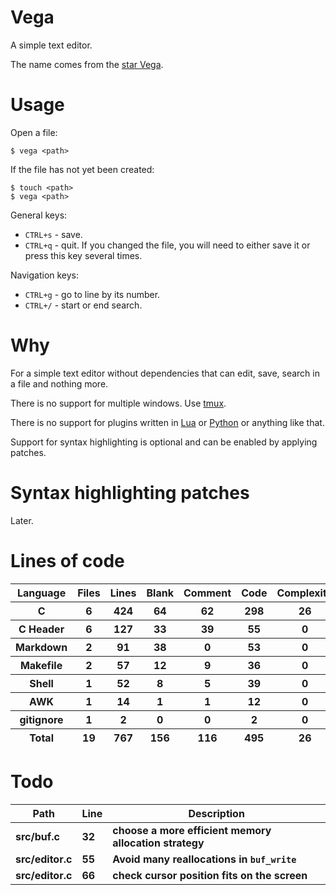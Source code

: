 # Vega

A simple text editor.

The name comes from the [star Vega](https://en.wikipedia.org/wiki/Vega).

# Usage

Open a file:

```
$ vega <path>
```

If the file has not yet been created:

```
$ touch <path>
$ vega <path>
```

General keys:

- `CTRL+s` - save.
- `CTRL+q` - quit. If you changed the file, you will need to either save it or press this key several times.

Navigation keys:

- `CTRL+g` - go to line by its number.
- `CTRL+/` - start or end search.

# Why

For a simple text editor without dependencies that can edit, save, search in a file and nothing more.

There is no support for multiple windows. Use [tmux](https://github.com/tmux/tmux).

There is no support for plugins written in [Lua](https://en.wikipedia.org/wiki/Lua_(programming_language)) or [Python](https://en.wikipedia.org/wiki/Python_(programming_language)) or anything like that.

Support for syntax highlighting is optional and can be enabled by applying patches.

# Syntax highlighting patches

Later.

# Lines of code

<table id="scc-table">
	<thead><tr>
		<th>Language</th>
		<th>Files</th>
		<th>Lines</th>
		<th>Blank</th>
		<th>Comment</th>
		<th>Code</th>
		<th>Complexity</th>
		<th>Bytes</th>
	</tr></thead>
	<tbody><tr>
		<th>C</th>
		<th>6</th>
		<th>424</th>
		<th>64</th>
		<th>62</th>
		<th>298</th>
		<th>26</th>
		<th>8715</th>
	</tr><tr>
		<th>C Header</th>
		<th>6</th>
		<th>127</th>
		<th>33</th>
		<th>39</th>
		<th>55</th>
		<th>0</th>
		<th>2721</th>
	</tr><tr>
		<th>Markdown</th>
		<th>2</th>
		<th>91</th>
		<th>38</th>
		<th>0</th>
		<th>53</th>
		<th>0</th>
		<th>1990</th>
	</tr><tr>
		<th>Makefile</th>
		<th>2</th>
		<th>57</th>
		<th>12</th>
		<th>9</th>
		<th>36</th>
		<th>0</th>
		<th>1175</th>
	</tr><tr>
		<th>Shell</th>
		<th>1</th>
		<th>52</th>
		<th>8</th>
		<th>5</th>
		<th>39</th>
		<th>0</th>
		<th>1008</th>
	</tr><tr>
		<th>AWK</th>
		<th>1</th>
		<th>14</th>
		<th>1</th>
		<th>1</th>
		<th>12</th>
		<th>0</th>
		<th>220</th>
	</tr><tr>
		<th>gitignore</th>
		<th>1</th>
		<th>2</th>
		<th>0</th>
		<th>0</th>
		<th>2</th>
		<th>0</th>
		<th>13</th>
	</tr></tbody>
	<tfoot><tr>
		<th>Total</th>
		<th>19</th>
		<th>767</th>
		<th>156</th>
		<th>116</th>
		<th>495</th>
		<th>26</th>
    	<th>15842</th>
	</tr></tfoot>
	</table>

# Todo

|Path|Line|Description|
|-|-|-|
|**src/buf.c**|**32**|**choose a more efficient memory allocation strategy**|
|**src/editor.c**|**55**|**Avoid many reallocations in `buf_write`**|
|**src/editor.c**|**66**|**check cursor position fits on the screen**|
